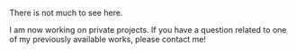 There is not much to see here.

I am now working on private projects.
If you have a question related to one of my previously available works, please contact me!